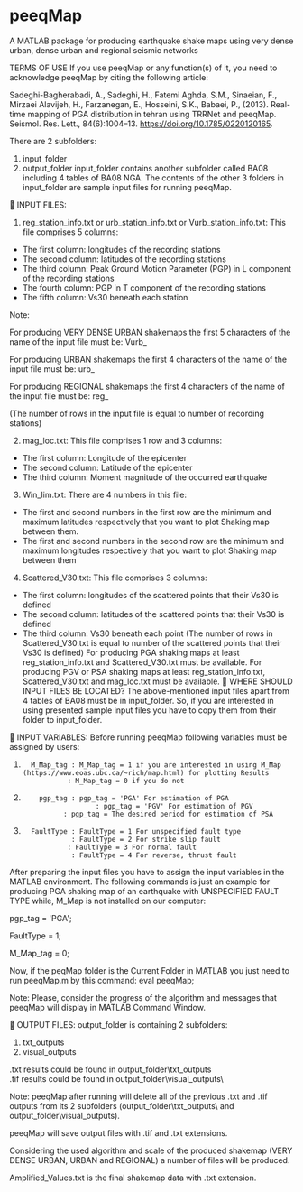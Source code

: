 # peeqMap
A MATLAB package for producing earthquake shake maps using very dense urban, dense urban and regional seismic networks

TERMS OF USE
   If you use peeqMap or any function(s) of it, you need to acknowledge 
   peeqMap by citing the following article:

   Sadeghi-Bagherabadi, A., Sadeghi, H., Fatemi Aghda, S.M., Sinaeian, F., Mirzaei Alavijeh, H., Farzanegan, E., Hosseini, S.K., Babaei, P., (2013). Real-time mapping of PGA distribution in tehran using TRRNet and peeqMap. Seismol. Res. Lett., 84(6):1004–13. https://doi.org/10.1785/0220120165.   

There are 2 subfolders:
1.	input_folder
2.	output_folder
input_folder contains another subfolder called BA08 including 4 tables of BA08 NGA. 
The contents of the other 3 folders in input_folder are sample input files for running peeqMap. 

	INPUT FILES:

1.	reg_station_info.txt or urb_station_info.txt or Vurb_station_info.txt: This file comprises 5 columns:
-	The first column: longitudes of the recording stations
-	The second column: latitudes of the recording stations 
-	The third column: Peak Ground Motion Parameter (PGP) in L component of the recording stations
-	The fourth column: PGP in T component of the recording stations
-	The fifth column: Vs30 beneath each station

Note:

For producing VERY DENSE URBAN shakemaps the first 5 characters of the name of the input file must be:
Vurb_ 

For producing URBAN shakemaps the first 4 characters of the name of the input file must be:
urb_ 

For producing REGIONAL shakemaps the first 4 characters of the name of the input file must be:
reg_ 
            
(The number of rows in the input file is equal to number of recording stations)

2.	mag_loc.txt: This file comprises 1 row and 3 columns:
-	The first column: Longitude of the epicenter
-	The second column: Latitude of the epicenter
-	The third column: Moment magnitude of the occurred earthquake

3.	Win_lim.txt: There are 4 numbers in this file:
-	The first and second numbers in the first row are the minimum and maximum latitudes respectively that you want to plot Shaking map between them.
-	The first and second numbers in the second row are the minimum and maximum longitudes respectively that you want to plot Shaking map between them

4.	Scattered_V30.txt: This file comprises 3 columns:
-	The first column: longitudes of the scattered points that their Vs30 is defined
-	The second column: latitudes of the scattered points that their Vs30 is defined
-	The third column: Vs30 beneath each point
(The number of rows in Scattered_V30.txt is equal to number of the scattered points that their Vs30 is defined)
For producing PGA shaking maps at least reg_station_info.txt   and Scattered_V30.txt must be available.
For producing PGV or PSA shaking maps at least reg_station_info.txt, Scattered_V30.txt and mag_loc.txt must be available.
	WHERE SHOULD INPUT FILES BE LOCATED?
The above-mentioned input files apart from 4 tables of BA08 must be in input_folder. So, if you are interested in using presented sample input files you have to copy them from their folder to input_folder.

	INPUT VARIABLES:
Before running peeqMap following variables must be assigned by users:

1.	     M_Map_tag : M_Map_tag = 1 if you are interested in using M_Map (https://www.eoas.ubc.ca/~rich/map.html) for plotting Results
                  : M_Map_tag = 0 if you do not

2.	       pgp_tag : pgp_tag = 'PGA' For estimation of PGA
            	         : pgp_tag = 'PGV' For estimation of PGV
       	         : pgp_tag = The desired period for estimation of PSA

3.	     FaultType : FaultType = 1 For unspecified fault type
            	   : FaultType = 2 For strike slip fault
                  : FaultType = 3 For normal fault
            	   : FaultType = 4 For reverse, thrust fault


After preparing the input files you have to assign the input variables in the MATLAB environment. The following commands is just an example for producing PGA shaking map of an earthquake with UNSPECIFIED FAULT TYPE while, M_Map is not installed on our computer:

pgp_tag = 'PGA';

FaultType = 1;

M_Map_tag = 0;

Now, if the peqMap folder is the Current Folder in MATLAB you just need to run peeqMap.m by this command:
eval peeqMap;

Note:
Please, consider the progress of the algorithm and messages that peeqMap will display in MATLAB Command Window.

	OUTPUT FILES:
output_folder is containing 2 subfolders:

1.	txt_outputs
2.	visual_outputs

.txt results could be found in output_folder\txt_outputs\
.tif results could be found in output_folder\visual_outputs\

Note:
peeqMap after running will delete all of the previous .txt and .tif outputs from its 2 subfolders (output_folder\txt_outputs\ and output_folder\visual_outputs\).

peeqMap will save output files with .tif and .txt extensions. 

Considering the used algorithm and scale of the produced shakemap (VERY DENSE URBAN, URBAN and REGIONAL) a number of files will be produced. 

Amplified_Values.txt is the final shakemap data with .txt extension. 
